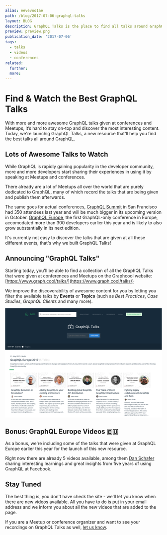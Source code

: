 ```yaml
---
alias: eevevoo1ae
path: /blog/2017-07-06-graphql-talks
layout: BLOG
description: GraphQL Talks is the place to find all talks around GraphQL that were given at conferences & meetups.
preview: preview.png
publication_date: '2017-07-06'
tags:
  - talks
  - videos
  - conferences
related:
  further:
  more:
---
```


# Find & Watch the Best GraphQL Talks

With more and more awesome GraphQL talks given at conferences and Meetups, it’s hard to stay on-top and discover the most interesting content. Today, we're launchig GraphQL Talks, a new resource that'll help you find the best talks all around GraphQL.


## Lots of Awesome Talks to Watch

While GraphQL is rapidly gaining popularity in the developer community, more and more developers start sharing their experiences in using it by speaking at Meetups and conferences.

There already are a lot of Meetups all over the world that are purely dedicated to GraphQL, many of which record the talks that are being given and publish them afterwards. 

The same goes for actual conferences, [GraphQL Summit](https://summit.graphql.com) in San Francisco had 350 attendees last year and will be much bigger in its upcoming version in October. [GraphQL Europe](https://graphql-europe.org), the first GraphQL-only conference in Europe, accomodated more than 300 developers earlier this year and is likely to also grow substantially in its next edition.  

It's currently not easy to discover the talks that are given at all these different events, that's why we built GraphQL Talks!

## Announcing "GraphQL Talks"

Starting today, you'll be able to find a collection of all the GraphQL Talks that were given at conferences and Meetups on the Graphcool website: [https://www.graph.cool/talks/](https://www.graph.cool/talks/)

We improve the discoverability of awesome content for you by letting you filter the available talks by **Events** or **Topics** (such as _Best Practices_, _Case Studies_, _GraphQL Clients_ and many more).

![](./graphql-talks.png)


## Bonus: GraphQL Europe Videos 🇪🇺

As a bonus, we're including some of the talks that were given at GraphQL Europe earlier this year for the launch of this new resource.

Right now there are already 5 videos available, among them [Dan Schafer](https://www.youtube.com/watch?v=5lcvRd80jYk) sharing interesting learnings and great insights from five years of using GraphQL at Facebook.


## Stay Tuned

The best thing is, you don't have check the site - we'll let you know when there are new videos available. All you have to do is put in your email address and we inform you about all the new videos that are added to the page.

<!-- TALKS_SIGNUP -->

If you are a Meetup or conference organizer and want to see your recordings on GraphQL Talks as well, [let us know](mailto:hello@graph.cool).


